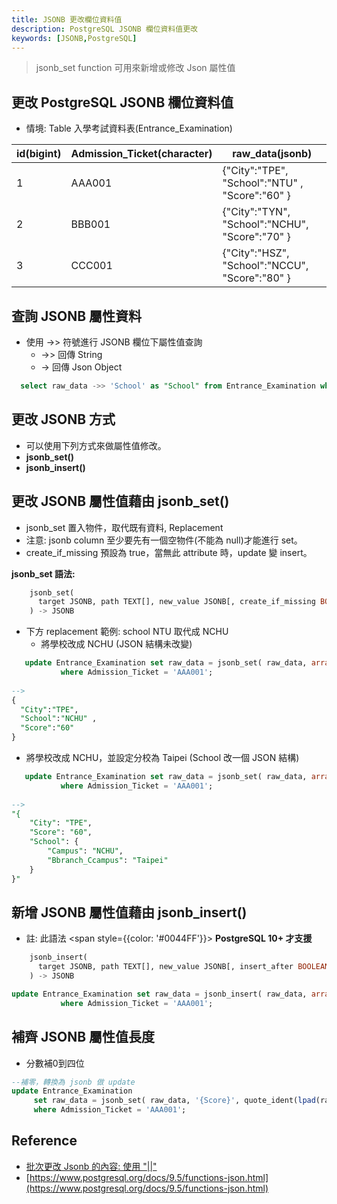 ```yaml
---
title: JSONB 更改欄位資料值
description: PostgreSQL JSONB 欄位資料值更改
keywords: [JSONB,PostgreSQL]
---
```


> jsonb_set function 可用來新增或修改 Json 屬性值

## 更改 PostgreSQL JSONB 欄位資料值
* 情境: Table 入學考試資料表(Entrance_Examination)

|  id(bigint)  |  Admission_Ticket(character)  |             raw_data(jsonb)        |
|----------------|-------------------------------|-----------------------------|
|      1       |           AAA001              |  \{"City":"TPE", "School":"NTU" , "Score":"60" \}  |
|      2       |           BBB001              |  \{"City":"TYN", "School":"NCHU", "Score":"70" \}   |
|      3       |           CCC001              |  \{"City":"HSZ", "School":"NCCU", "Score":"80" \}   |



## 查詢 JSONB 屬性資料
* 使用 ->> 符號進行 JSONB 欄位下屬性值查詢
    * ->> 回傳 String
    * ->  回傳 Json Object
    
```sql
  select raw_data ->> 'School' as "School" from Entrance_Examination where Admission_Ticket = 'AAA001';
```

## 更改 JSONB 方式
* 可以使用下列方式來做屬性值修改。
* __jsonb_set()__
* __jsonb_insert()__ 


## 更改 JSONB 屬性值藉由 jsonb_set()
* jsonb_set 置入物件，取代既有資料, Replacement  
* 注意: jsonb column 至少要先有一個空物件(不能為 null)才能進行 set。  
* create_if_missing 預設為 true，當無此 attribute 時，update 變 insert。  

__jsonb_set 語法:__  
  
```sql
	jsonb_set(
	  target JSONB, path TEXT[], new_value JSONB[, create_if_missing BOOLEAN]
	) -> JSONB
```

* 下方 replacement 範例: school NTU 取代成 NCHU
  * 將學校改成 NCHU (JSON 結構未改變)
  
```sql
   update Entrance_Examination set raw_data = jsonb_set( raw_data, array['School'], '"NCHU"'::jsonb )
           where Admission_Ticket = 'AAA001';
           
-->
{
  "City":"TPE", 
  "School":"NCHU" , 
  "Score":"60"  
}
```


* 將學校改成 NCHU，並設定分校為 Taipei (School 改一個 JSON 結構)
  
```sql
   update Entrance_Examination set raw_data = jsonb_set( raw_data, array['School'], '{"Campus":"NCHU", "Branch_Campus":"Taipei"}' )
           where Admission_Ticket = 'AAA001';
           
-->
"{
    "City": "TPE",
    "Score": "60",
    "School": {
        "Campus": "NCHU",
        "Bbranch_Ccampus": "Taipei"
    }
}"           
```


## 新增  JSONB 屬性值藉由 jsonb_insert() 
* 註: 此語法 <span style={{color: '#0044FF'}}> __PostgreSQL 10+ 才支援__ </span>
```sql
	jsonb_insert(
	  target JSONB, path TEXT[], new_value JSONB[, insert_after BOOLEAN]
	) -> JSONB
```

```sql
update Entrance_Examination set raw_data = jsonb_insert( raw_data, array['Country'], '"TW"'::jsonb )
           where Admission_Ticket = 'AAA001';
```



## 補齊 JSONB 屬性值長度
* 分數補0到四位

```sql
--補零，轉換為 jsonb 做 update
update Entrance_Examination 
     set raw_data = jsonb_set( raw_data, '{Score}', quote_ident(lpad(raw_data ->> 'Score', 4, '0'))::jsonb )
     where Admission_Ticket = 'AAA001';
```


## Reference
* [批次更改 Jsonb 的內容: 使用 "||"](https://stackoverflow.com/questions/40583639/update-multiple-values-in-a-jsonb-data-in-postgresql)
* [https://www.postgresql.org/docs/9.5/functions-json.html](https://www.postgresql.org/docs/9.5/functions-json.html)